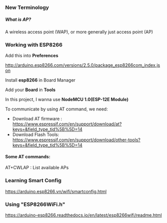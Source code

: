 ### New Terminology

##### What is AP?

A wireless access point (WAP), or more generally just access point (AP)


### Working with ESP8266

Add this into **Preferences**

http://arduino.esp8266.com/versions/2.5.0/package_esp8266com_index.json

Install **esp8266** in Board Manager

Add your **Board** in **Tools**

In this project, I wanna use **NodeMCU 1.0(ESP-12E Module)**

To communicate by using AT command, we need:
 * Download AT firmware : https://www.espressif.com/en/support/download/at?keys=&field_type_tid%5B%5D=14
 * Download Flash Tools:
 https://www.espressif.com/en/support/download/other-tools?keys=&field_type_tid%5B%5D=14

#### Some AT commands:
AT+CWLAP : List available APs  

 ### Learning Smart Config
 https://arduino.esp8266.vn/wifi/smartconfig.html



### Using "ESP8266WiFi.h"
https://arduino-esp8266.readthedocs.io/en/latest/esp8266wifi/readme.html

